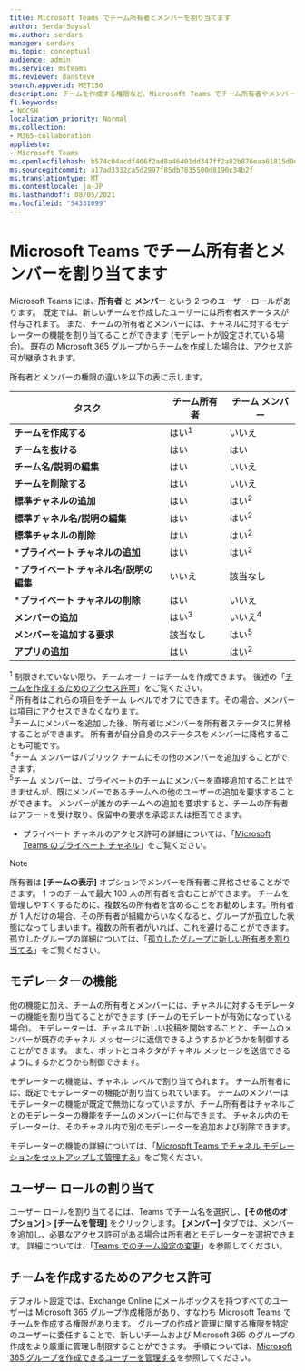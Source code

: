 ```yaml
---
title: Microsoft Teams でチーム所有者とメンバーを割り当てます
author: SerdarSoysal
ms.author: serdars
manager: serdars
ms.topic: conceptual
audience: admin
ms.service: msteams
ms.reviewer: dansteve
search.appverid: MET150
description: チームを作成する権限など、Microsoft Teams でチーム所有者やメンバーに役割と権限を割り当る方法について説明します。
f1.keywords:
- NOCSH
localization_priority: Normal
ms.collection:
- M365-collaboration
appliesto:
- Microsoft Teams
ms.openlocfilehash: b574c04acdf466f2ad8a46401dd347ff2a82b876eaa61815d0d3ea07d7d9cb8b
ms.sourcegitcommit: a17ad3332ca5d2997f85db7835500d8190c34b2f
ms.translationtype: MT
ms.contentlocale: ja-JP
ms.lasthandoff: 08/05/2021
ms.locfileid: "54331099"
---
```

# <a name="assign-team-owners-and-members-in-microsoft-teams"></a>Microsoft Teams でチーム所有者とメンバーを割り当てます

Microsoft Teams には、**所有者** と **メンバー** という 2 つのユーザー ロールがあります。 既定では、新しいチームを作成したユーザーには所有者ステータスが付与されます。 また、チームの所有者とメンバーには、チャネルに対するモデレーターの機能を割り当てることができます (モデレートが設定されている場合)。 既存の Microsoft 365 グループからチームを作成した場合は、アクセス許可が継承されます。

所有者とメンバーの権限の違いを以下の表に示します。


|    タスク                               | チーム所有者 | チーム メンバー |
|-----------------------------------|------------|-------------|
|          **チームを作成する**          |    はい<sup>1</sup>     |     いいえ      |
|          **チームを抜ける**           |    はい     |     はい     |
|  **チーム名/説明の編集**   |    はい     |     いいえ      |
|          **チームを削除する**          |    はい     |     いいえ      |
|          **標準チャネルの追加**          |    はい     |    はい<sup>2</sup>|
| **標準チャネル名/説明の編集** |    はい     |    はい<sup>2</sup>|
|        **標準チャネルの削除**         |    はい     |    はい<sup>2</sup>|
|          ***プライベート チャネルの追加**          |    はい     |    はい<sup>2</sup>|
| ***プライベート チャネル名/説明の編集** |    いいえ     |    該当なし|
|        ***プライベート チャネルの削除**         |    はい     |    いいえ|
|          **メンバーの追加**          |  はい<sup>3</sup>   |     いいえ<sup>4</sup>    |
|          **メンバーを追加する要求**          |  該当なし   |     はい<sup>5</sup>     |
|           **アプリの追加**            |    はい     |    はい<sup>2</sup>|

<sup>1</sup> 制限されていない限り、チームオーナーはチームを作成できます。 後述の「[チームを作成するためのアクセス許可](#permissions-to-create-teams)」をご覧ください。<br>
<sup>2</sup> 所有者はこれらの項目をチーム レベルでオフにできます。その場合、メンバーは項目にアクセスできなくなります。<br>
<sup>3</sup>チームにメンバーを追加した後、所有者はメンバーを所有者ステータスに昇格することができます。 所有者が自分自身のステータスをメンバーに降格することも可能です。<br>
<sup>4</sup>チーム メンバーはパブリック チームにその他のメンバーを追加することができます。<br>
<sup>5</sup>チーム メンバーは、プライベートのチームにメンバーを直接追加することはできませんが、既にメンバーであるチームへの他のユーザーの追加を要求することができます。 メンバーが誰かのチームへの追加を要求すると、チームの所有者はアラートを受け取り、保留中の要求を承認または拒否できます。

* プライベート チャネルのアクセス許可の詳細については、「[Microsoft Teams のプライベート チャネル](private-channels.md)」をご覧ください。

> [!NOTE]
> 所有者は **[チームの表示]** オプションでメンバーを所有者に昇格させることができます。 1 つのチームで最大 100 人の所有者を含むことができます。 チームを管理しやすくするために、複数名の所有者を含めることをお勧めします。所有者が 1 人だけの場合、その所有者が組織からいなくなると、グループが孤立した状態になってしまいます。複数の所有者がいれば、これを避けることができます。 孤立したグループの詳細については、「[孤立したグループに新しい所有者を割り当てる](https://support.office.com/article/Assign-a-new-owner-to-an-orphaned-group-86bb3db6-8857-45d1-95c8-f6d540e45732)」をご覧ください。

## <a name="moderator-capabilities"></a>モデレーターの機能

他の機能に加え、チームの所有者とメンバーには、チャネルに対するモデレーターの機能を割り当てることができます (チームのモデレートが有効になっている場合)。 モデレーターは、チャネルで新しい投稿を開始することと、チームのメンバーが既存のチャネル メッセージに返信できるようするかどうかを制御することができます。 また、ボットとコネクタがチャネル メッセージを送信できるようにするかどうかも制御できます。

モデレーターの機能は、チャネル レベルで割り当てられます。 チーム所有者には、既定でモデレーターの機能が割り当てられています。 チームのメンバーはモデレーターの機能が既定で無効になっていますが、チーム所有者はチャネルごとのモデレーターの機能をチームのメンバーに付与できます。 チャネル内のモデレーターは、そのチャネル内で別のモデレーターを追加および削除できます。

モデレーターの機能の詳細については、「[Microsoft Teams でチャネル モデレーションをセットアップして管理する](manage-channel-moderation-in-teams.md)」をご覧ください。

## <a name="assign-a-user-role"></a>ユーザー ロールの割り当て

ユーザー ロールを割り当てるには、Teams でチーム名を選択し、**[その他のオプション]**  >  **[チームを管理]** をクリックします。 **[メンバー]** タブでは、メンバーを追加し、必要なアクセス許可がある場合は所有者とモデレーターを選択できます。 詳細については、「[Teams でのチーム設定の変更](https://support.office.com/article/ce053b04-1b8e-4796-baa8-90dc427b3acc)」を参照してください。

## <a name="permissions-to-create-teams"></a>チームを作成するためのアクセス許可

デフォルト設定では、Exchange Online にメールボックスを持つすべてのユーザーは Microsoft 365 グループ作成権限があり、すなわち Microsoft Teams でチームを作成する権限があります。 グループの作成と管理に関する権限を特定のユーザーに委任することで、新しいチームおよび Microsoft 365 のグループの作成をより厳重に管理し制限することができます。 手順については、[Microsoft 365 グループを作成できるユーザーを管理する](https://support.office.com/article/manage-who-can-create-office-365-groups-4c46c8cb-17d0-44b5-9776-005fced8e618)を参照してください。
